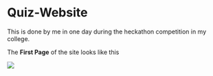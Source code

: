 # Quiz-Website
This is done by me in one day during the heckathon competition in my college.

The **First Page** of the site looks like this

![](/images/logo.png)
